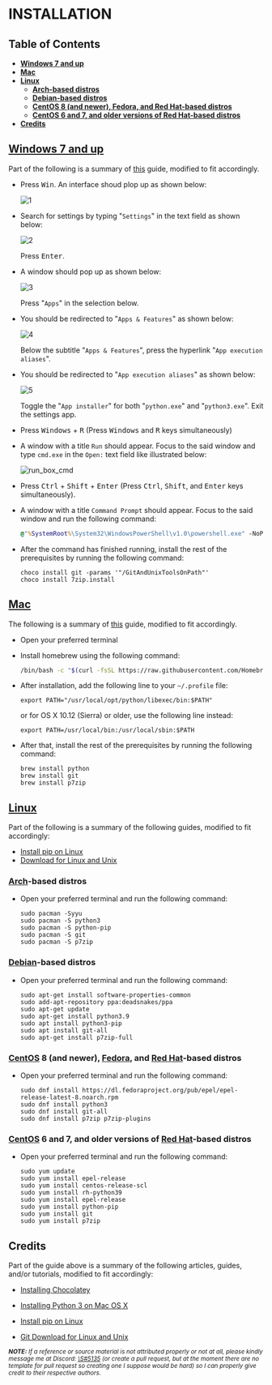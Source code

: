 # INSTALLATION

## **Table of Contents**

- [**Windows 7 and up**](#windows)
- [**Mac**](#mac)
- [**Linux**](#linux)
    - [**Arch-based distros**](#arch-based-distros)
    - [**Debian-based distros**](#debian-based-distros)
    - [**CentOS 8 (and newer), Fedora, and Red Hat-based distros**](#centos-8-and-newer-fedora-and-red-hat-based-distros)
    - [**CentOS 6 and 7, and older versions of Red Hat-based distros**](#centos-6-and-7-and-older-versions-of-red-hat-based-distros)
- [**Credits**](#credits)

## [Windows 7 and up](https://www.microsoft.com/en-us/windows)

Part of the following is a summary of [this](https://community.chocolatey.org/courses/installation/installing?method=installing-chocolatey) guide, modified to fit accordingly.

- Press <kbd>Win</kbd>. An interface shoud plop up as shown below:

    ![1](assets/images/prerequisites/python/windows/1.png)

- Search for settings by typing "`Settings`" in the text field as shown below:

    ![2](assets/images/prerequisites/python/windows/2.png)

    Press <kbd>Enter</kbd>.

- A window should pop up as shown below:

    ![3](assets/images/prerequisites/python/windows/3.png)

    Press "`Apps`" in the selection below.

- You should be redirected to "`Apps & Features`" as shown below:

    ![4](assets/images/prerequisites/python/windows/4.png)

    Below the subtitle "`Apps & Features`", press the hyperlink "`App execution aliases`".

- You should be redirected to "`App execution aliases`" as shown below:

    ![5](assets/images/prerequisites/python/windows/5.png)

    Toggle the "`App installer`" for both "`python.exe`" and "`python3.exe`".
    Exit the settings app.

- Press <kbd>Windows</kbd> + <kbd>R</kbd> (Press <kbd>Windows</kbd> and <kbd>R</kbd> keys simultaneously)

- A window with a title `Run` should appear. Focus to the said window and type `cmd.exe` in the `Open:` text field like illustrated below:

    ![run_box_cmd](assets/images/run_box_cmd.png)

- Press <kbd>Ctrl</kbd> + <kbd>Shift</kbd> + <kbd>Enter</kbd> (Press <kbd>Ctrl</kbd>, <kbd>Shift</kbd>, and <kbd>Enter</kbd> keys simultaneously).

- A window with a title `Command Prompt` should appear. Focus to the said window and run the following command:

    ```cmd
    @"%SystemRoot%\System32\WindowsPowerShell\v1.0\powershell.exe" -NoProfile -InputFormat None -ExecutionPolicy Bypass -Command "iex ((New-Object System.Net.WebClient).DownloadString('https://community.chocolatey.org/install.ps1'))" && SET "PATH=%PATH%;%ALLUSERSPROFILE%\chocolatey\bin"
    ```

- After the command has finished running, install the rest of the prerequisites by running the following command:

    ```
    choco install git -params '"/GitAndUnixToolsOnPath"'
    choco install 7zip.install
    ```

## [Mac](https://www.apple.com/mac/)

The following is a summary of [this](https://docs.python-guide.org/starting/install3/osx/) guide, modified to fit accordingly.

- Open your preferred terminal

- Install homebrew using the following command:

    ```bash
    /bin/bash -c "$(curl -fsSL https://raw.githubusercontent.com/Homebrew/install/master/install.sh)"
    ```

- After installation, add the following line to your `~/.profile` file:

    ```
    export PATH="/usr/local/opt/python/libexec/bin:$PATH"
    ```

    or for OS X 10.12 (Sierra) or older, use the following line instead:

    ```
    export PATH=/usr/local/bin:/usr/local/sbin:$PATH
    ```

- After that, install the rest of the prerequisites by running the following command:

    ```
    brew install python
    brew install git
    brew install p7zip
    ```

## [Linux](https://www.linux.org/)

Part of the following is a summary of the following guides, modified to fit accordingly:

- [Install pip on Linux](https://linuxconfig.org/install-pip-on-linux)
- [Download for Linux and Unix](https://git-scm.com/download/linux)

### [Arch](https://archlinux.org/)-based distros

- Open your preferred terminal and run the following command:

    ```
    sudo pacman -Syyu
    sudo pacman -S python3
    sudo pacman -S python-pip
    sudo pacman -S git
    sudo pacman -S p7zip
    ```

### [Debian](https://www.debian.org/)-based distros

- Open your preferred terminal and run the following command:

    ```
    sudo apt-get install software-properties-common
    sudo add-apt-repository ppa:deadsnakes/ppa
    sudo apt-get update
    sudo apt-get install python3.9
    sudo apt install python3-pip
    sudo apt install git-all
    sudo apt-get install p7zip-full
    ```

### [CentOS](https://www.centos.org/) 8 (and newer), [Fedora](https://getfedora.org/), and [Red Hat](https://www.redhat.com/en)-based distros

- Open your preferred terminal and run the following command:

    ```
    sudo dnf install https://dl.fedoraproject.org/pub/epel/epel-release-latest-8.noarch.rpm
    sudo dnf install python3
    sudo dnf install git-all
    sudo dnf install p7zip p7zip-plugins
    ```

### [CentOS](https://www.centos.org/) 6 and 7, and older versions of [Red Hat](https://www.redhat.com/en)-based distros

- Open your preferred terminal and run the following command:

    ```
    sudo yum update
    sudo yum install epel-release
    sudo yum install centos-release-scl
    sudo yum install rh-python39
    sudo yum install epel-release
    sudo yum install python-pip
    sudo yum install git
    sudo yum install p7zip
    ```

## **Credits**

Part of the guide above is a summary of the following articles, guides, and/or tutorials, modified to fit accordingly:

- <a target="_blank" href="https://community.chocolatey.org/courses/installation/installing?method=installing-chocolatey">Installing Chocolatey
</a>

- <a target="_blank" href="https://docs.python-guide.org/starting/install3/osx/">Installing Python 3 on Mac OS X
</a>

- <a target="_blank" href="https://linuxconfig.org/install-pip-on-linux">Install pip on Linux
</a>

- <a target="_blank" href="https://git-scm.com/download/linux">Git Download for Linux and Unix
</a>

<sub>
    <i>
        <b>NOTE:</b> If a reference or source material is not attributed properly or not at all, please kindly message me at Discord: <a target="_blank" href="https://discord.com/users/867696753434951732">\S#5135</a> (or create a pull request, but at the moment there are no template for pull request so creating one I suppose would be hard) so I can properly give credit to their respective authors.
    </i>
</sub>
